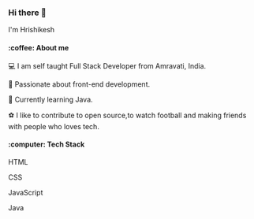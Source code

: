 ### Hi there 👋
I'm Hrishikesh
<!--
**Hrishi5111998/Hrishi5111998** is a ✨ _special_ ✨ repository because its `README.md` (this file) appears on your GitHub profile.

Here are some ideas to get you started:

- 🔭 I’m currently working on ...
- 🌱 I’m currently learning ...
- 👯 I’m looking to collaborate on ...
- 🤔 I’m looking for help with ...
- 💬 Ask me about ...
- 📫 How to reach me: ...
- 😄 Pronouns: ...
- ⚡ Fun fact: ...
-->
<h4>:coffee:  About me </h4> 
 
:computer: I am self taught Full Stack Developer from Amravati, India.
 
:ocean:  Passionate about front-end development.

:wine_glass: Currently learning Java.

:soccer: I like to contribute to open source,to watch football and making friends with people who loves tech.

 <h4>:computer:   Tech Stack </h4>
 
 HTML
 
 CSS
 
 JavaScript
 
 Java
